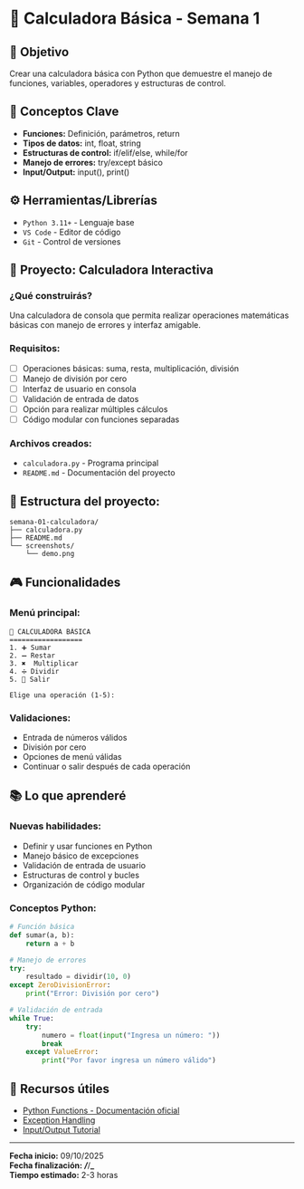 # 🔢 Calculadora Básica - Semana 1

## 🎯 **Objetivo**

Crear una calculadora básica con Python que demuestre el manejo de funciones, variables, operadores y estructuras de control.

## 🧠 **Conceptos Clave**

- **Funciones:** Definición, parámetros, return
- **Tipos de datos:** int, float, string
- **Estructuras de control:** if/elif/else, while/for
- **Manejo de errores:** try/except básico
- **Input/Output:** input(), print()

## ⚙️ **Herramientas/Librerías**

- `Python 3.11+` - Lenguaje base
- `VS Code` - Editor de código
- `Git` - Control de versiones

## 🚀 **Proyecto: Calculadora Interactiva**

### **¿Qué construirás?**

Una calculadora de consola que permita realizar operaciones matemáticas básicas con manejo de errores y interfaz amigable.

### **Requisitos:**

- [ ] Operaciones básicas: suma, resta, multiplicación, división
- [ ] Manejo de división por cero
- [ ] Interfaz de usuario en consola
- [ ] Validación de entrada de datos
- [ ] Opción para realizar múltiples cálculos
- [ ] Código modular con funciones separadas

### **Archivos creados:**

- `calculadora.py` - Programa principal
- `README.md` - Documentación del proyecto

## 📁 **Estructura del proyecto:**

```
semana-01-calculadora/
├── calculadora.py
├── README.md
└── screenshots/
    └── demo.png
```

## 🎮 **Funcionalidades**

### **Menú principal:**

```
🔢 CALCULADORA BÁSICA
==================
1. ➕ Sumar
2. ➖ Restar
3. ✖️  Multiplicar
4. ➗ Dividir
5. 🚪 Salir

Elige una operación (1-5):
```

### **Validaciones:**

- Entrada de números válidos
- División por cero
- Opciones de menú válidas
- Continuar o salir después de cada operación

## 📚 **Lo que aprenderé**

### **Nuevas habilidades:**

- Definir y usar funciones en Python
- Manejo básico de excepciones
- Validación de entrada de usuario
- Estructuras de control y bucles
- Organización de código modular

### **Conceptos Python:**

```python
# Función básica
def sumar(a, b):
    return a + b

# Manejo de errores
try:
    resultado = dividir(10, 0)
except ZeroDivisionError:
    print("Error: División por cero")

# Validación de entrada
while True:
    try:
        numero = float(input("Ingresa un número: "))
        break
    except ValueError:
        print("Por favor ingresa un número válido")
```

## 🔗 **Recursos útiles**

- [Python Functions - Documentación oficial](https://docs.python.org/3/tutorial/controlflow.html#defining-functions)
- [Exception Handling](https://docs.python.org/3/tutorial/errors.html)
- [Input/Output Tutorial](https://docs.python.org/3/tutorial/inputoutput.html)

---

**Fecha inicio:** 09/10/2025  
**Fecha finalización:** **_/_**/**\_**  
**Tiempo estimado:** 2-3 horas
